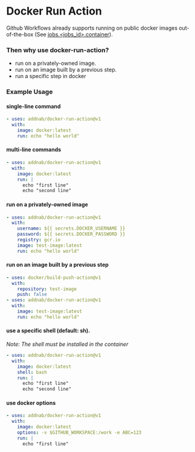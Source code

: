 # Docker Run Action

Github Workflows already supports running on public docker images out-of-the-box (See [jobs.<jobs_id>.container](https://help.github.com/en/actions/reference/workflow-syntax-for-github-actions#jobsjob_idcontainer)).

### Then why use docker-run-action?
- run on a privately-owned image.
- run on an image built by a previous step.
- run a specific step in docker

### Example Usage

#### single-line command
```yaml
- uses: addnab/docker-run-action@v1
  with:
    image: docker:latest
    run: echo "hello world"
```

#### multi-line commands
```yaml
- uses: addnab/docker-run-action@v1
  with:
    image: docker:latest
    run: |
      echo "first line"
      echo "second line"
```

#### run on a privately-owned image
```yaml
- uses: addnab/docker-run-action@v1
  with:
    username: ${{ secrets.DOCKER_USERNAME }}
    password: ${{ secrets.DOCKER_PASSWORD }}
    registry: gcr.io
    image: test-image:latest
    run: echo "hello world"
```

#### run on an image built by a previous step
```yaml
- uses: docker/build-push-action@v1
  with:
    repository: test-image
    push: false
- uses: addnab/docker-run-action@v1
  with:
    image: test-image:latest
    run: echo "hello world"
```


#### use a specific shell (default: sh). 
*Note: The shell must be installed in the container*
```yaml
- uses: addnab/docker-run-action@v1
  with:
    image: docker:latest
    shell: bash
    run: |
      echo "first line"
      echo "second line"
```

#### use docker options
```yaml
- uses: addnab/docker-run-action@v1
  with:
    image: docker:latest
    options: -v $GITHUB_WORKSPACE:/work -e ABC=123
    run: |
      echo "first line"
```
